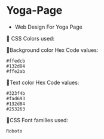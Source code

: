 # Yoga-Page

- Web Design For Yoga Page

📌 CSS Colors used:

📍Background color Hex Code values:

    #ffedcb
    #132d84
    #ffe2ab

📍Text color Hex Code values:

    #323f4b
    #fad693
    #132d84
    #253263

📍CSS Font families used:

    Roboto


